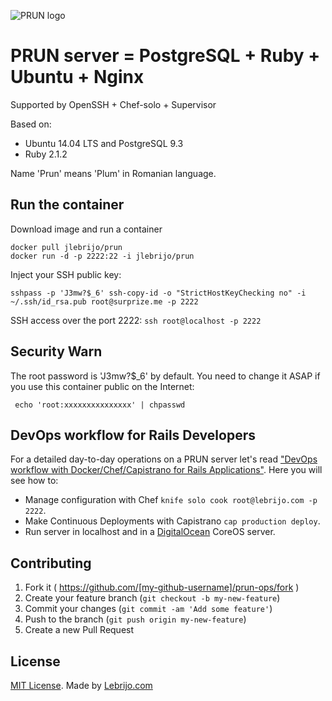 ![PRUN logo](http://blog.lebrijo.com/wp-content/uploads/2014/10/logo-plumbadge-150x150.png)

# PRUN server = PostgreSQL + Ruby + Ubuntu + Nginx

Supported by OpenSSH + Chef-solo + Supervisor

Based on:

* Ubuntu 14.04 LTS and PostgreSQL 9.3
* Ruby 2.1.2

Name 'Prun' means 'Plum' in Romanian language.

## Run the container

Download image and run a container

```
docker pull jlebrijo/prun
docker run -d -p 2222:22 -i jlebrijo/prun
```

Inject your SSH public key:

```
sshpass -p 'J3mw?$_6' ssh-copy-id -o "StrictHostKeyChecking no" -i ~/.ssh/id_rsa.pub root@surprize.me -p 2222
```

SSH access over the port 2222: `ssh root@localhost -p 2222`

## Security Warn

The root password is 'J3mw?$_6' by default. You need to change it ASAP if you use this container public on the Internet:

```
 echo 'root:xxxxxxxxxxxxxxx' | chpasswd
```
 
## DevOps workflow for Rails Developers

For a detailed day-to-day operations on a PRUN server let's read ["DevOps workflow with Docker/Chef/Capistrano for Rails Applications"](http://blog.lebrijo.com/?p=587). Here you will see how to:

* Manage configuration with Chef `knife solo cook root@lebrijo.com -p 2222`.
* Make Continuous Deployments with Capistrano `cap production deploy`.
* Run server in localhost and in a [DigitalOcean](https://www.digitalocean.com/?refcode=704e0b409e24) CoreOS server.

## Contributing

1. Fork it ( https://github.com/[my-github-username]/prun-ops/fork )
2. Create your feature branch (`git checkout -b my-new-feature`)
3. Commit your changes (`git commit -am 'Add some feature'`)
4. Push to the branch (`git push origin my-new-feature`)
5. Create a new Pull Request

## License

[MIT License](http://opensource.org/licenses/MIT). Made by [Lebrijo.com](http://lebrijo.com)

